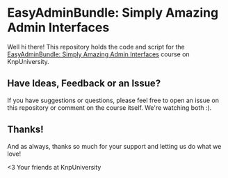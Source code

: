 # EasyAdminBundle: Simply Amazing Admin Interfaces

Well hi there! This repository holds the code and script
for the [EasyAdminBundle: Simply Amazing Admin Interfaces](https://knpuniversity.com/screencast/easyadminbundle) course on KnpUniversity.

## Have Ideas, Feedback or an Issue?

If you have suggestions or questions, please feel free to
open an issue on this repository or comment on the course
itself. We're watching both :).

## Thanks!

And as always, thanks so much for your support and letting
us do what we love!

<3 Your friends at KnpUniversity
